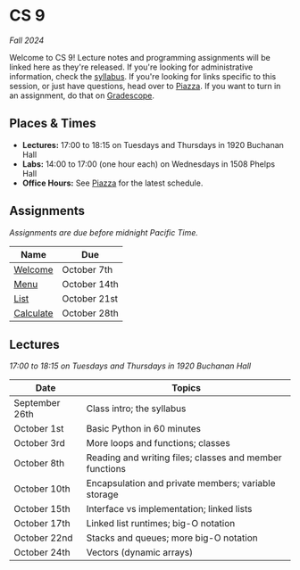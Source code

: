 # CS 9
_Fall 2024_

Welcome to CS 9!  Lecture notes and  programming assignments will be linked here
as they're released. If you're looking for administrative information, check the
[syllabus](Syllabus.md).  If you're looking for  links specific to this session,
or just have questions, head over to [Piazza][piazza]. If you want to turn in an
assignment, do that on [Gradescope][gradescope].


## Places & Times

- **Lectures:**  17:00 to 18:15 on Tuesdays and Thursdays in 1920 Buchanan Hall
- **Labs:**  14:00 to 17:00 (one hour each) on Wednesdays in 1508 Phelps Hall
- **Office Hours:**  See [Piazza][class-links] for the latest schedule.


## Assignments

_Assignments are due before midnight Pacific Time._

| Name                        | Due
|-----------------------------|-----
| [Welcome](labs/welcome)     | October  7th
| [Menu](labs/menu)           | October 14th
| [List](labs/list)           | October 21st
| [Calculate](labs/calculate) | October 28th


## Lectures

_17:00 to 18:15 on Tuesdays and Thursdays in 1920 Buchanan Hall_

| Date           | Topics
|----------------|--------
| September 26th | Class intro; the syllabus
| October    1st | Basic Python in 60 minutes
| October    3rd | More loops and functions; classes
| October    8th | Reading and writing files; classes and member functions
| October   10th | Encapsulation and private members; variable storage
| October   15th | Interface vs implementation; linked lists
| October   17th | Linked list runtimes; big-O notation
| October   22nd | Stacks and queues; more big-O notation
| October   24th | Vectors (dynamic arrays)


[piazza]: https://piazza.com/ucsb/fall2024/181c9/home
[class-links]: https://piazza.com/class/m1d3vuh7bx01zh/post/6
[gradescope]: https://www.gradescope.com/courses/875944
